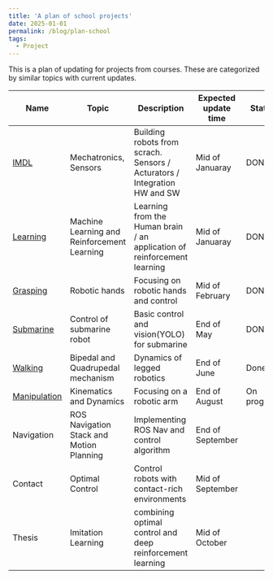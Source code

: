 ```yaml
---
title: 'A plan of school projects'
date: 2025-01-01
permalink: /blog/plan-school
tags:
  - Project
---
```


This is a plan of updating for projects from courses. These are categorized by similar topics with current updates.

| Name | Topic | Description | Expected update time | Status |
|---|---|---|---|---|
| [IMDL](https://mars-hss.github.io/course-project/imdl) | Mechatronics, Sensors | Building robots from scrach. Sensors / Acturators / Integration HW and SW | Mid of Januaray | DONE |
| [Learning](https://mars-hss.github.io/course-project/learning) | Machine Learning and Reinforcement Learning | Learning from the Human brain / an application of reinforcement learning | Mid of Januaray | DONE |
| [Grasping](https://mars-hss.github.io/course-project/grasping) | Robotic hands | Focusing on robotic hands and control | Mid of February | DONE |
| [Submarine](https://mars-hss.github.io/course-project/submarine) | Control of submarine robot | Basic control and vision(YOLO) for submarine | End of May | DONE |
| [Walking](https://mars-hss.github.io/course-project/walking) | Bipedal and Quadrupedal mechanism | Dynamics of legged robotics | End of June | Done |
| [Manipulation](https://mars-hss.github.io/course-project/manipulation) | Kinematics and Dynamics | Focusing on a robotic arm | End of August | On progress |
| Navigation | ROS Navigation Stack and Motion Planning | Implementing ROS Nav and control algorithm | End of September |  |
| Contact | Optimal Control | Control robots with contact-rich environments | Mid of September |  |
| Thesis | Imitation Learning | combining optimal control and deep reinforcement learning | Mid of October |  |